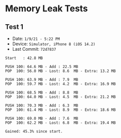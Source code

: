
# Memory Leak Tests

## Test 1
* Date: `1/9/21 - 5:22 PM`
* Device: `Simulator, iPhone 8 (iOS 14.2)`
* Last Commit: `72d7837 `

```
Start   : 42.8 MB

PUSH 100: 64.6 MB - Add : 22.5 MB
POP  100: 56.0 MB - Lost: 8.6  MB - Extra: 13.2 MB

PUSH 100: 63.9 MB - Add : 7.9  MB
POP  100: 59.7 MB - Lost: 4.2  MB - Extra: 16.9 MB

PUSH 100: 68.5 MB - Add : 8.8  MB
POP  100: 64.0 MB - Lost: 4.5  MB - Extra: 21.2 MB

PUSH 100: 70.3 MB - Add : 6.3  MB
POP  100: 61.4 MB - Lost: 8.9  MB - Extra: 18.6 MB

PUSH 100: 69.0 MB - Add : 7.6  MB
POP  100: 62.2 MB - Lost: 6.8  MB - Extra: 19.4 MB

Gained: 45.3% since start.
```